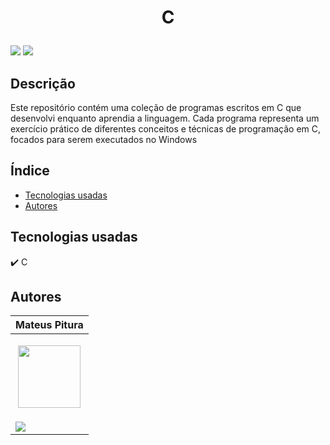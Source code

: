<h1 align="center"> 
  <p>C</p> 
</h1> 

<p> 
  <img src="https://img.shields.io/badge/OS-Windows-blue"> 
  <img src="https://img.shields.io/github/stars/MateusPitura/cli-c-miscellaneous?style=social"> 
</p> 

## Descrição 

Este repositório contém uma coleção de programas escritos em C que desenvolvi enquanto aprendia a linguagem. Cada programa representa um exercício prático de diferentes conceitos e técnicas de programação em C,
focados para serem executados no Windows

## Índice 

- [Tecnologias usadas](#tecnologias-usadas) 
- [Autores](#autores) 

## Tecnologias usadas 

:heavy_check_mark: C

## Autores 

| Mateus Pitura | 
|------| 
| <p align="center"><img src="https://user-images.githubusercontent.com/119008106/227821967-fac62c31-0d62-485b-829e-ef56c033e21a.jpeg" width="100" height="100"></p> | 
| <a href="https://www.linkedin.com/in/mateuspitura/"><img src="https://img.shields.io/badge/LinkedIn-0077B5?style=for-the-badge&logo=linkedin&logoColor=white"> |
